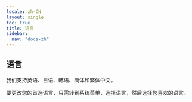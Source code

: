 ```yaml
---
locale: zh-CN
layout: single
toc: true
title: 语言
sidebar:
  nav: "docs-zh"
---
```

## 语言
我们支持英语、日语、韩语、简体和繁体中文。

要更改您的首选语言，只需转到系统菜单，选择语言，然后选择您喜欢的语言。
